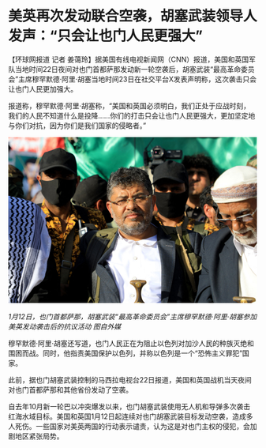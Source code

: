 # 美英再次发动联合空袭，胡塞武装领导人发声：“只会让也门人民更强大”

【环球网报道 记者
姜蔼玲】据美国有线电视新闻网（CNN）报道，美国和英国军队当地时间22日夜间对也门首都萨那发动新一轮空袭后，胡塞武装“最高革命委员会”主席穆罕默德·阿里·胡塞当地时间23日在社交平台X发表声明称，这次袭击只会让也门人民更加强大。

报道称，穆罕默德·阿里·胡塞称，“美国和英国必须明白，我们正处于应战时刻，我们的人民不知道什么是投降……你们的打击只会让也门人民更强大，更加坚定地与你们对抗，因为你们是我们国家的侵略者。”

![d9bc76022aebd5742b4bc3eb5e3f438b.jpg](https://raw.githubusercontent.com/qqhsx/qqnews_image/main/2024/01/23/美英再次发动联合空袭，胡塞武装领导人发声：“只会让也门人民更强大”/d9bc76022aebd5742b4bc3eb5e3f438b.jpg)

_1月12日，也门首都萨那，胡塞武装“最高革命委员会”主席穆罕默德·阿里·胡塞参加美英发动袭击后的抗议活动 图自外媒_

穆罕默德·阿里·胡塞还写道，也门人民正在为阻止以色列对加沙人民的种族灭绝和围困而战。同时，他指责美国保护以色列，并称以色列是一个“恐怖主义罪犯”国家。

此前，据也门胡塞武装控制的马西拉电视台22日报道，美国和英国战机当天夜间对也门首都萨那和其他省份发动了空袭。

自去年10月新一轮巴以冲突爆发以来，也门胡塞武装使用无人机和导弹多次袭击红海水域目标。美国和英国1月12日起连续对也门胡塞武装目标发动空袭，造成多人死伤。一些国家对美英两国的行动表示谴责，认为这是对也门主权的侵犯，会加剧地区紧张局势。

